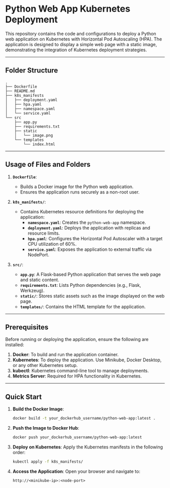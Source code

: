 # **Python Web App Kubernetes Deployment**

This repository contains the code and configurations to deploy a Python web application on Kubernetes with Horizontal Pod Autoscaling (HPA). The application is designed to display a simple web page with a static image, demonstrating the integration of Kubernetes deployment strategies.

---

## **Folder Structure**

```plaintext
.
├── Dockerfile
├── README.md
├── k8s_manifests
│   ├── deployment.yaml
│   ├── hpa.yaml
│   ├── namespace.yaml
│   └── service.yaml
└── src
    ├── app.py
    ├── requirements.txt
    ├── static
    │   └── image.png
    └── templates
        └── index.html

```

---

## **Usage of Files and Folders**

1. **`Dockerfile`**: 
   - Builds a Docker image for the Python web application.
   - Ensures the application runs securely as a non-root user.

2. **`k8s_manifests/`**:
   - Contains Kubernetes resource definitions for deploying the application:
     - **`namespace.yaml`**: Creates the `python-web-app` namespace.
     - **`deployment.yaml`**: Deploys the application with replicas and resource limits.
     - **`hpa.yaml`**: Configures the Horizontal Pod Autoscaler with a target CPU utilization of 60%.
     - **`service.yaml`**: Exposes the application to external traffic via NodePort.

3. **`src/`**:
   - **`app.py`**: A Flask-based Python application that serves the web page and static content.
   - **`requirements.txt`**: Lists Python dependencies (e.g., Flask, Werkzeug).
   - **`static/`**: Stores static assets such as the image displayed on the web page.
   - **`templates/`**: Contains the HTML template for the application.

---

## **Prerequisites**

Before running or deploying the application, ensure the following are installed:

1. **Docker**: To build and run the application container.
2. **Kubernetes**: To deploy the application. Use Minikube, Docker Desktop, or any other Kubernetes setup.
3. **kubectl**: Kubernetes command-line tool to manage deployments.
4. **Metrics Server**: Required for HPA functionality in Kubernetes.

---

## **Quick Start**

1. **Build the Docker Image**:
   ```bash
   docker build -t your_dockerhub_username/python-web-app:latest .
   ```

2. **Push the Image to Docker Hub**:
   ```bash
   docker push your_dockerhub_username/python-web-app:latest
   ```

3. **Deploy on Kubernetes**:
   Apply the Kubernetes manifests in the following order:
   ```bash
   kubectl apply -f k8s_manifests/
   ```

4. **Access the Application**:
   Open your browser and navigate to:
   ```
   http://<minikube-ip>:<node-port>
   ```
